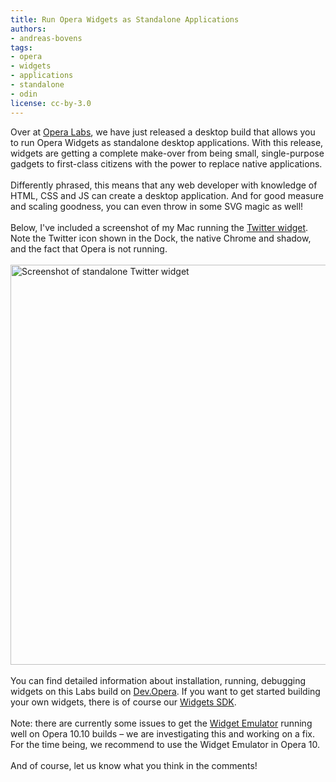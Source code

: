 ```yaml
---
title: Run Opera Widgets as Standalone Applications
authors:
- andreas-bovens
tags:
- opera
- widgets
- applications
- standalone
- odin
license: cc-by-3.0
---
```

Over at <a href="http://labs.opera.com/news/2009/10/15/">Opera Labs</a>, we have just released a desktop build that allows you to run Opera Widgets as standalone desktop applications. With this release, widgets are getting a complete make-over from being small, single-purpose gadgets to first-class citizens with the power to replace native applications. <br/><br/>Differently phrased, this means that any web developer with knowledge of HTML, CSS and JS can create a desktop application. And for good measure and scaling goodness, you can even throw in some SVG magic as well!<br/><br/>Below, I&#39;ve included a screenshot of my Mac running the <a href="http://labs.opera.com/downloads/twitter.wgt">Twitter widget</a>. Note the Twitter icon shown in the Dock, the native Chrome and shadow, and the fact that Opera is not running.<br/><br/><img src="{{ page.id }}/standalone-widget-smaller.png" alt="Screenshot of standalone Twitter widget" width="640" /> <br/><br/>You can find detailed information about installation, running, debugging widgets on this Labs build on <a href="https://dev.opera.com/articles/view/opera-desktop-widgets-evolved/">Dev.Opera</a>. If you want to get started building your own widgets, there is of course our <a href="https://dev.opera.com/articles/view/opera-widgets-sdk/">Widgets SDK</a>. <br/><br/>Note: there are currently some issues to get the <a href="https://dev.opera.com/articles/view/widget-emulator/">Widget Emulator</a> running well on Opera 10.10 builds – we are investigating this and working on a fix. For the time being, we recommend to use the Widget Emulator in Opera 10.<br/><br/>And of course, let us know what you think in the comments!
